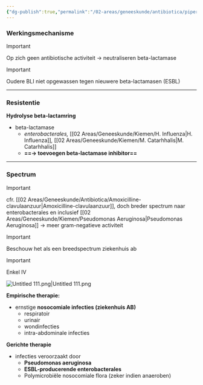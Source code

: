 ```yaml
---
{"dg-publish":true,"permalink":"/02-areas/geneeskunde/antibiotica/piperacilline-tazobactam/","noteIcon":"","created":"2024-11-24T10:57:21.819+01:00","updated":"2024-12-29T13:58:43.310+01:00"}
---
```


### Werkingsmechanisme

  

> [!important]  
> Op zich geen antibiotische activiteit → neutraliseren beta-lactamase  
  
> [!important]  
> Oudere BLI niet opgewassen tegen nieuwere beta-lactamasen (ESBL)  

  

---

  

### Resistentie

**Hydrolyse beta-lactamring**

- beta-lactamase
    - _enterobacterales,_ [[02 Areas/Geneeskunde/Kiemen/H. Influenza\|H. Influenza]]_,_ [[02 Areas/Geneeskunde/Kiemen/M. Catarhhalis\|M. Catarhhalis]]
    - **==→ toevoegen beta-lactamase inhibitor==**

  

---

  

### Spectrum

> [!important]  
> cfr. [[02 Areas/Geneeskunde/Antibiotica/Amoxicilline-clavulaanzuur\|Amoxicilline-clavulaanzuur]], doch breder spectrum naar enterobacterales en inclusief [[02 Areas/Geneeskunde/Kiemen/Pseudomonas Aeruginosa\|Pseudomonas Aeruginosa]] → meer gram-negatieve activiteit  
  
> [!important]  
> Beschouw het als een breedspectrum ziekenhuis ab  
  
> [!important]  
> Enkel IV  

  

![Untitled 111.png|Untitled 111.png](/img/user/05%20Toolkit/Files/Untitled%20111.png)

**Empirische therapie:**

- ernstige **nosocomiale infecties (ziekenhuis AB)**
    - respiratoir
    - urinair
    - wondinfecties
    - intra-abdominale infecties

  

**Gerichte therapie**

- infecties veroorzaakt door
    - **Pseudomonas aeruginosa**
    - **ESBL-producerende enterobacterales**
    - Polymicrobiële nosocomiale flora (zeker indien anaeroben)